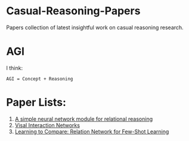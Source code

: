 # Casual-Reasoning-Papers
Papers collection of latest insightful work on casual reasoning research.

# AGI
I think:
```
AGI = Concept + Reasoning
```

# Paper Lists:
1. [A simple neural network module for relational reasoning](https://arxiv.org/abs/1706.01427)
2. [Visal Interaction Networks](https://arxiv.org/abs/1706.01433)
3. [Learning to Compare: Relation Network for Few-Shot Learning](https://arxiv.org/abs/1711.06025)
